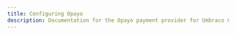 ```yaml
---
title: Configuring Opayo
description: Documentation for the Opayo payment provider for Umbraco Commerce, the eCommerce solution for Umbraco v8+
---
```


<work-in-progress></work-in-progress>